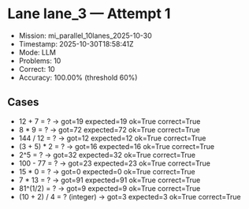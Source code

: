 # Lane lane_3 — Attempt 1

- Mission: mi_parallel_10lanes_2025-10-30
- Timestamp: 2025-10-30T18:58:41Z
- Mode: LLM
- Problems: 10
- Correct: 10
- Accuracy: 100.00% (threshold 60%)

## Cases
- 12 + 7 = ? → got=19 expected=19 ok=True correct=True
- 8 * 9 = ? → got=72 expected=72 ok=True correct=True
- 144 / 12 = ? → got=12 expected=12 ok=True correct=True
- (3 + 5) * 2 = ? → got=16 expected=16 ok=True correct=True
- 2^5 = ? → got=32 expected=32 ok=True correct=True
- 100 - 77 = ? → got=23 expected=23 ok=True correct=True
- 15 * 0 = ? → got=0 expected=0 ok=True correct=True
- 7 * 13 = ? → got=91 expected=91 ok=True correct=True
- 81^(1/2) = ? → got=9 expected=9 ok=True correct=True
- (10 + 2) / 4 = ? (integer) → got=3 expected=3 ok=True correct=True